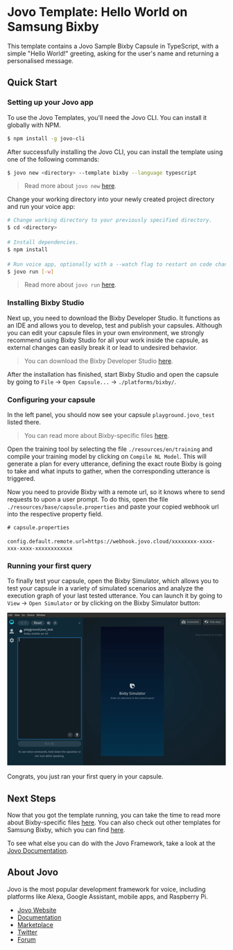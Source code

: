 # Jovo Template: Hello World on Samsung Bixby

This template contains a Jovo Sample Bixby Capsule in TypeScript, with a simple "Hello World!" greeting, asking for the user's name and returning a personalised message.

## Quick Start

### Setting up your Jovo app

To use the Jovo Templates, you'll need the Jovo CLI. You can install it globally with NPM.

```sh
$ npm install -g jovo-cli
```

After successfully installing the Jovo CLI, you can install the template using one of the following commands:

```sh
$ jovo new <directory> --template bixby --language typescript
```

> Read more about `jovo new` [here](https://www.jovo.tech/marketplace/jovo-cli#jovo-new).

Change your working directory into your newly created project directory and run your voice app:

```sh
# Change working directory to your previously specified directory.
$ cd <directory>

# Install dependencies.
$ npm install

# Run voice app, optionally with a --watch flag to restart on code changes.
$ jovo run [-w]
```

> Read more about `jovo run` [here](https://www.jovo.tech/marketplace/jovo-cli#jovo-run).

### Installing Bixby Studio

Next up, you need to download the Bixby Developer Studio. It functions as an IDE and allows you to develop, test and publish your capsules. Although you can edit your capsule files in your own environment, we strongly recommend using Bixby Studio for all your work inside the capsule, as external changes can easily break it or lead to undesired behavior.

> You can download the Bixby Developer Studio [here](https://bixbydevelopers.com/).

After the installation has finished, start Bixby Studio and open the capsule by going to `File` -> `Open Capsule...` -> `./platforms/bixby/`.

### Configuring your capsule

In the left panel, you should now see your capsule `playground.jovo_test` listed there. 

> You can read more about Bixby-specific files [here](https://www.jovo.tech/tutorials/samsung-bixby-hello-world#understanding-the-underlying-principles).

Open the training tool by selecting the file `./resources/en/training` and compile your training model by clicking on `Compile NL Model`. This will generate a plan for every utterance, defining the exact route Bixby is going to take and what inputs to gather, when the corresponding utterance is triggered.

Now you need to provide Bixby with a remote url, so it knows where to send requests to upon a user prompt. To do this, open the file `./resources/base/capsule.properties` and paste your copied webhook url into the respective property field.

```
# capsule.properties

config.default.remote.url=https://webhook.jovo.cloud/xxxxxxxx-xxxx-xxx-xxxx-xxxxxxxxxxxx
```

### Running your first query

To finally test your capsule, open the Bixby Simulator, which allows you to test your capsule in a variety of simulated scenarios and analyze the execution graph of your last tested utterance. You can launch it by going to `View` -> `Open Simulator` or by clicking on the Bixby Simulator button:

![Bixby Simulator](./img/debugger.gif)

Congrats, you just ran your first query in your capsule.

## Next Steps

Now that you got the template running, you can take the time to read more about Bixby-specific files [here](https://www.jovo.tech/tutorials/samsung-bixby-hello-world#understanding-the-underlying-principles). You can also check out other templates for Samsung Bixby, which you can find [here](https://www.jovo.tech/news/2020-03-05-samsung-bixby-jovo#2-jovo-templates-for-bixby).

To see what else you can do with the Jovo Framework, take a look at the [Jovo Documentation](https://www.jovo.tech/docs/).

## About Jovo

Jovo is the most popular development framework for voice, including platforms like Alexa, Google Assistant, mobile apps, and Raspberry Pi.

-   [Jovo Website](https://jovo.tech/)
-   [Documentation](https://jovo.tech/docs/)
-   [Marketplace](https://www.jovo.tech/marketplace/)
-   [Twitter](https://twitter.com/jovotech/)
-   [Forum](https://community.jovo.tech/)
